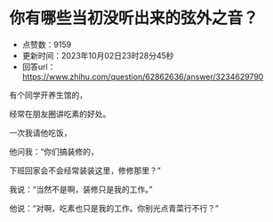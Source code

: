# 你有哪些当初没听出来的弦外之音？
- 点赞数：9159
- 更新时间：2023年10月02日23时28分45秒
- 回答url：https://www.zhihu.com/question/62862636/answer/3234629790
<body>
 <p data-pid="MI2_8L82">有个同学开养生馆的，</p>
 <p data-pid="Z5UsSBci">经常在朋友圈讲吃素的好处。</p>
 <p data-pid="OlZzF9eE">一次我请他吃饭，</p>
 <p data-pid="Dtn2cmts">他问我：“你们搞装修的，</p>
 <p data-pid="vQCJb4W7">下班回家会不会经常装装这里，修修那里？”</p>
 <p data-pid="mDQN1sso">我说：“当然不是啊，装修只是我的工作。”</p>
 <p data-pid="5VDwyVVd">他说：“对啊，吃素也只是我的工作。你别光点青菜行不行？”</p>
</body>